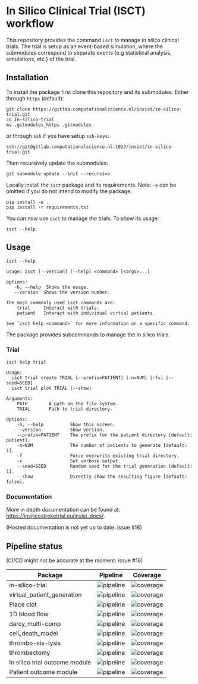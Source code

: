 # In Silico Clinical Trial (ISCT) workflow 
This repository provides the command `isct` to manage in silico clinical trials. 
The trial is setup as an event-based simulation, where the submodules correspond
to separate events (e.g statistical analysis, simulations, etc.) of the trial. 

## Installation 
To install the package first clone this repository and its submodules. Either 
through `https` (default): 
```
git clone https://gitlab.computationalscience.nl/insist/in-silico-trial.git
cd in-silico-trial
mv .gitmodules_https .gitmodules
```
or through `ssh` if you have setup `ssh-keys`: 
```
ssh://git@gitlab.computationalscience.nl:1022/insist/in-silico-trial.git
```
Then recursively update the submodules: 
``` 
git submodule update --init --recursive
```
Locally install the `isct` package and its requirements. Note: `-e` can be 
omitted if you do not intend to modify the package. 
```
pip install -e . 
pip install -r requirements.txt
```
You can now use `isct` to manage the trials. To show its usage: 
```
isct --help 
```

## Usage 
```
isct --help 

usage: isct [--version] [--help] <command> [<args>...]

options:
   -h, --help  Shows the usage.
   --version  Shows the version number.

The most commonly used isct commands are:
    trial     Interact with trials.
    patient   Interact with individual virtual patients.

See `isct help <command>` for more information on a specific command.
```
The package provides subcommands to manage the in silico trials.

### Trial
```
isct help trial 

Usage:
  isct trial create TRIAL [--prefix=PATIENT] [-n=NUM] [-fv] [--seed=SEED]
  isct trial plot TRIAL [--show]

Arguments:
    PATH        A path on the file system.
    TRIAL       Path to trial directory.

Options:
    -h, --help          Show this screen.
    --version           Show version.
    --prefix=PATIENT    The prefix for the patient directory [default: patient].
    -n=NUM              The number of patients to generate [default: 1].
    -f                  Force overwrite existing trial directory.
    -v                  Set verbose output.
    --seed=SEED         Random seed for the trial generation [default: 1].
    --show              Directly show the resulting figure [default: false].
```

### Documentation 
More in depth documentation can be found at: https://insilicostroketrial.eu/insist_docs/. 

(Hosted documentation is not yet up to date: issue #18)

## Pipeline status 
(CI/CD might not be accurate at the moment: issue #16)

Package | Pipeline | Coverage
--- | --- | ---
in-silico-trial | ![pipeline](https://gitlab.computationalscience.nl/insist/in-silico-trial/badges/master/pipeline.svg) | ![coverage](https://gitlab.computationalscience.nl/insist/in-silico-trial/badges/master/coverage.svg)
virtual_patient_generation | ![pipeline](https://gitlab.computationalscience.nl/insist/virtual_patient_generation/badges/master/pipeline.svg) | ![coverage](https://gitlab.computationalscience.nl/insist/virtual_patient_generation/badges/master/coverage.svg)
Place clot | ![pipeline](https://gitlab.computationalscience.nl/insist/place_clot/badges/master/pipeline.svg) | ![coverage](https://gitlab.computationalscience.nl/insist/place_clot/badges/master/coverage.svg)
1D blood flow | ![pipeline](https://gitlab.computationalscience.nl/insist/1d-blood-flow/badges/master/pipeline.svg) | ![coverage](https://gitlab.computationalscience.nl/insist/1d-blood-flow/badges/master/coverage.svg)
darcy_multi-comp | ![pipeline](https://gitlab.computationalscience.nl/insist/darcy_multi-comp/badges/master/pipeline.svg) | ![coverage](https://gitlab.computationalscience.nl/insist/darcy_multi-comp/badges/master/coverage.svg)
cell_death_model | ![pipeline](https://gitlab.computationalscience.nl/insist/cell_death_model/badges/master/pipeline.svg) | ![coverage](https://gitlab.computationalscience.nl/insist/cell_death_model/badges/master/coverage.svg)
thrombo-sis-lysis | ![pipeline](https://gitlab.computationalscience.nl/insist/thrombo-sis-lysis/badges/master/pipeline.svg) | ![coverage](https://gitlab.computationalscience.nl/insist/thrombo-sis-lysis/badges/master/coverage.svg)
thrombectomy | ![pipeline](https://gitlab.computationalscience.nl/insist/thrombectomy_python_rs/badges/master/pipeline.svg) | ![coverage](https://gitlab.computationalscience.nl/insist/thrombectomy_python_rs/badges/master/coverage.svg)
In silico trial outcome module | ![pipeline](https://gitlab.computationalscience.nl/insist/in-silico-trial-outcome/badges/master/pipeline.svg) | ![coverage](https://gitlab.computationalscience.nl/insist/in-silico-trial-outcome/badges/master/coverage.svg)
Patient outcome module | ![pipeline](https://gitlab.computationalscience.nl/insist/patient-outcome-model/badges/master/pipeline.svg) | ![coverage](https://gitlab.computationalscience.nl/insist/patient-outcome-model/badges/master/coverage.svg)
